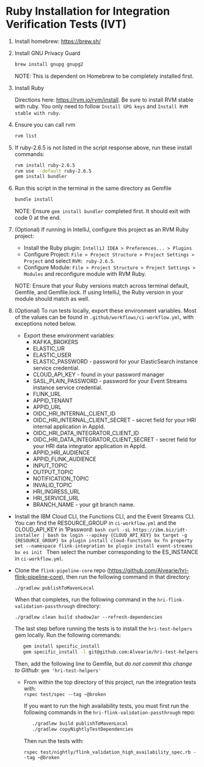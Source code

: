 # Ruby Installation for Integration Verification Tests (IVT)

1. Install homebrew: https://brew.sh/

2. Install GNU Privacy Guard
    ```bash
    brew install gnupg gnupg2
    ```
   NOTE: This is dependent on Homebrew to be completely installed first.

3. Install Ruby

   Directions here: https://rvm.io/rvm/install. Be sure to install RVM stable with ruby. You only need to follow `Install GPG keys` and `Install RVM stable with ruby`.


4. Ensure you can call rvm
    ```bash
    rvm list
    ```

5. If ruby-2.6.5 is not listed in the script response above, run these install commands:
    ```bash
    rvm install ruby-2.6.5
    rvm use --default ruby-2.6.5
    gem install bundler
    ```

6. Run this script in the terminal in the same directory as Gemfile
    ```bash
    bundle install
    ```
   NOTE: Ensure `gem install bundler` completed first. It should exit with code 0 at the end.


7. (Optional) If running in IntelliJ, configure this project as an RVM Ruby project:

    * Install the Ruby plugin: `IntelliJ IDEA > Preferences... > Plugins`
    * Configure Project: `File > Project Structure > Project Settings > Project` and select `RVM: ruby-2.6.5`.
    * Configure Module: `File > Project Structure > Project Settings > Modules` and reconfigure module with RVM Ruby.

   NOTE: Ensure that your Ruby versions match across terminal default, Gemfile, and Gemfile.lock. If using IntelliJ, the Ruby version in your module should match as well.


8. (Optional) To run tests locally, export these environment variables. Most of the values can be found in `.github/workflows/ci-workflow.yml`, with exceptions noted below.
    - Export these environment variables:
        * KAFKA_BROKERS
        * ELASTIC_UR
        * ELASTIC_USER
        * ELASTIC_PASSWORD - password for your ElasticSearch instance service credential.
        * CLOUD_API_KEY - found in your password manager
        * SASL_PLAIN_PASSWORD - password for your Event Streams instance service credential.
        * FLINK_URL
        * APPID_TENANT
        * APPID_URL
        * OIDC_HRI_INTERNAL_CLIENT_ID
        * OIDC_HRI_INTERNAL_CLIENT_SECRET - secret field for your HRI internal application in AppId.
        * OIDC_HRI_DATA_INTEGRATOR_CLIENT_ID
        * OIDC_HRI_DATA_INTEGRATOR_CLIENT_SECRET - secret field for your HRI data integrator application in AppId.
        * APPID_HRI_AUDIENCE
        * APPID_FLINK_AUDIENCE
        * INPUT_TOPIC
        * OUTPUT_TOPIC
        * NOTIFICATION_TOPIC
        * INVALID_TOPIC
        * HRI_INGRESS_URL
        * HRI_SERVICE_URL
        * BRANCH_NAME - your git branch name.

  - Install the IBM Cloud CLI, the Functions CLI, and the Event Streams CLI. You can find the RESOURCE_GROUP in `ci-workflow.yml` and the CLOUD_API_KEY in 1Password:
         ```bash
             curl -sL https://ibm.biz/idt-installer | bash
             bx login --apikey {CLOUD_API_KEY}
             bx target -g {RESOURCE_GROUP}
             bx plugin install cloud-functions
             bx fn property set --namespace flink-integration
             bx plugin install event-streams
             bx es init
         ```
      Then select the number corresponding to the ES_INSTANCE in `ci-workflow.yml`.


  - Clone the `flink-pipeline-core` repo (https://github.com/Alvearie/hri-flink-pipeline-core), then run the following command in that directory:
    
      ```./gradlew publishToMavenLocal```
    
      When that completes, run the following command in the `hri-flink-validation-passthrough` directory:
    
      ```./gradlew clean build shadowJar --refresh-dependencies```

      The last step before running the tests is to install the `hri-test-helpers` gem locally. Run the following commands:
      ```bash
         gem install specific_install
         gem specific_install -l git@github.com:Alvearie/hri-test-helpers.git -b main
      ```
      Then, add the following line to Gemfile, but *do not commit this change to Github*:
      ```gem 'hri-test-helpers'```
    
    - From within the top directory of this project, run the integration tests with:   
      ```rspec test/spec --tag ~@broken```
    
      If you want to run the high availability tests, you must first run the following commands in the `hri-flink-validation-passthrough` repo:
       ```bash
          ./gradlew build publishToMavenLocal
          ./gradlew copyNightlyTestDependencies
       ```
      Then run the tests with:
    
      ```rspec test/nightly/flink_validation_high_availability_spec.rb --tag ~@broken```
